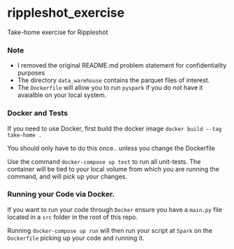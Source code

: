 # rippleshot_exercise
Take-home exercise for Rippleshot

### Note 
- I removed the original README.md problem statement for confidentiality purposes
- The directory `data_warehouse` contains the parquet files of interest.
- The `Dockerfile` will allow you to run `pyspark` if you do not have it avaialble
on your local system.
  
### Docker and Tests
If you need to use Docker, first build the docker image `docker build --tag take-home .` 

You should only have to do this once.. unless you change the Dockerfile

Use the command `docker-compose up test` to run all unit-tests. 
The container will be tied to your local volume from which you are running the command, and will pick up your changes.

### Running your Code via Docker.
If you want to run your code through `Docker` ensure you have a `main.py` file located in
a `src` folder in the root of this repo.

Running `docker-compose up run` will then run your script at `Spark` on the `Dockerfile` picking
up your code and running it.
